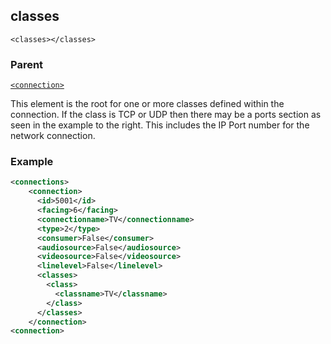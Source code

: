 ## classes

`<classes></classes>`


### Parent

[`<connection>`][1]


This element is the root for one or more classes defined within the connection. If the class is TCP or UDP then there may be a ports section as seen in the example to the right. This includes the IP Port number for the network connection.



### Example

```xml
<connections>
    <connection>
      <id>5001</id>
      <facing>6</facing>
      <connectionname>TV</connectionname>
      <type>2</type>
      <consumer>False</consumer>
      <audiosource>False</audiosource>
      <videosource>False</videosource>
      <linelevel>False</linelevel>
      <classes>
        <class>
          <classname>TV</classname>
        </class>
      </classes>
    </connection>
<connection>
```

[1]:	https://snap-one.github.io/docs-driverworks-xml/#common-xml-connection